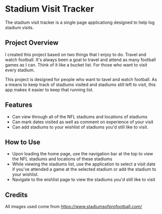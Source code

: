 # Stadium Visit Tracker
The stadium visit tracker is a single page applicationg designed to help log stadium visits. 

## Project Overview

I created this project based on two things that I enjoy to do.  Travel and watch football.  It's always been a goal to travel and attend as many football games as I can.  Think of it like a bucket list.  For those who want to visit every stadium.  

This project is designed for people who want to tavel and watch football.  As a means to keep track of stadiums visited and stadiums still left to visit, this app makes it easier to keep that running list. 

## Features
- Can view through all of the NFL stadiums and locations of stadiums 
- Can mark dates visited as well as comment on experience of your visit
- Can add stadiums to your wishlist of stadiums you'd still like to visit. 

## How to Use
- Upon loading the home page, use the navigation bar at the top to view the NFL stadiums and locations of these stadiums
- While viewing the stadiums list, use the application to select a visit date if you've attended a game at the selected stadium or add the stadium to your wishlist.
- Navigate to the wishlist page to view the stadiums you'd still like to visit

## Credits
All images used come from https://www.stadiumsofprofootball.com/
